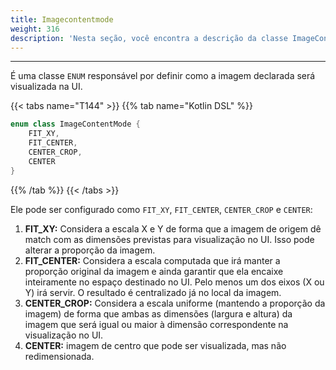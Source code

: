 ```yaml
---
title: Imagecontentmode
weight: 316
description: 'Nesta seção, você encontra a descrição da classe ImageContentMode'
---
```


---

É uma classe `ENUM` responsável por definir como a imagem declarada será visualizada na UI.

{{< tabs name="T144" >}}
{{% tab name="Kotlin DSL" %}}
```kotlin
enum class ImageContentMode {
    FIT_XY,
    FIT_CENTER,
    CENTER_CROP,
    CENTER
}
```
{{% /tab %}}
{{< /tabs >}}

Ele pode ser configurado como `FIT_XY`, `FIT_CENTER`, `CENTER_CROP` e `CENTER`: 

1. **FIT\_XY:** Considera a escala X e Y de forma que a imagem de origem dê match com as dimensões  previstas para visualização no UI. Isso pode alterar a proporção da imagem. 
2. **FIT\_CENTER:** Considera a escala computada que irá manter a proporção original da imagem e ainda garantir que ela encaixe inteiramente no espaço destinado no UI. Pelo menos um dos eixos \(X ou Y\) irá servir. O resultado é centralizado já no local da imagem. 
3. **CENTER\_CROP:** Considera a escala uniforme \(mantendo a proporção da imagem\) de forma que ambas as dimensões \(largura e altura\) da imagem que será igual ou maior à dimensão correspondente na visualização no UI. 
4. **CENTER:** imagem de centro que pode ser visualizada, mas não redimensionada.
